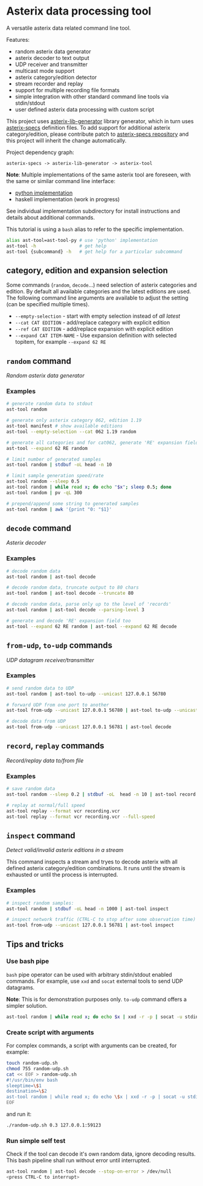 # Asterix data processing tool

A versatile asterix data related command line tool.

Features:

- random asterix data generator
- asterix decoder to text output
- UDP receiver and transmitter
- multicast mode support
- asterix category/edition detector
- stream recorder and replay
- support for multiple recording file formats
- simple integration with other standard command line tools via stdin/stdout
- user defined asterix data processing with custom script

This project uses
[asterix-lib-generator](https://zoranbosnjak.github.io/asterix-lib-generator/)
library generator, which in turn uses
[asterix-specs](https://zoranbosnjak.github.io/asterix-specs/)
definition files. To add support for additional asterix
category/edition, please contribute patch to
[asterix-specs repository](https://github.com/zoranbosnjak/asterix-specs)
and this project will inherit the change automatically.

Project dependency graph:
```
asterix-specs -> asterix-lib-generator -> asterix-tool
```

**Note**: Multiple implementations of the same asterix tool are foreseen,
with the same or similar command line interface:

- [python implementation](ast-tool-py/README.md)
- haskell implementation (work in progress)

See individual implementation subdirectory for install instructions
and details about additional commands.

This tutorial is using a `bash` alias to refer to the specific implementation.

```bash
alias ast-tool=ast-tool-py # use 'python' implementation
ast-tool -h                # get help
ast-tool {subcommand} -h   # get help for a particular subcommand
```

## category, edition and expansion selection

Some commands (`random`, `decode`...) need selection of asterix categories
and edition. By default all available categories and the latest editions
are used. The following command line arguments are available to adjust the
setting (can be specified multiple times).

- `--empty-selection` - start with empty selection instead of *all latest*
- `--cat CAT EDITION` - add/replace category with explicit edition
- `--ref CAT EDITION` - add/replace expansion with explicit edition
- `--expand CAT ITEM-NAME` - Use expansion definition with selected topitem,
  for example `--expand 62 RE`

## `random` command

*Random asterix data generator*

### Examples

```bash
# generate random data to stdout
ast-tool random

# generate only asterix category 062, edition 1.19
ast-tool manifest # show available editions
ast-tool --empty-selection --cat 062 1.19 random

# generate all categories and for cat062, generate 'RE' expansion field too
ast-tool --expand 62 RE random

# limit number of generated samples
ast-tool random | stdbuf -oL head -n 10

# limit sample generation speed/rate
ast-tool random --sleep 0.5
ast-tool random | while read x; do echo "$x"; sleep 0.5; done
ast-tool random | pv -qL 300

# prepend/append some string to generated samples
ast-tool random | awk '{print "0: "$1}'
```

## `decode` command

*Asterix decoder*

### Examples

```bash
# decode random data
ast-tool random | ast-tool decode

# decode random data, truncate output to 80 chars
ast-tool random | ast-tool decode --truncate 80

# decode random data, parse only up to the level of 'records'
ast-tool random | ast-tool decode --parsing-level 3

# generate and decode 'RE' expansion field too
ast-tool --expand 62 RE random | ast-tool --expand 62 RE decode
```

## `from-udp`, `to-udp` commands

*UDP datagram receiver/transmitter*

### Examples

```bash
# send random data to UDP
ast-tool random | ast-tool to-udp --unicast 127.0.0.1 56780

# forward UDP from one port to another
ast-tool from-udp --unicast 127.0.0.1 56780 | ast-tool to-udp --unicast 127.0.0.1 56781

# decode data from UDP
ast-tool from-udp --unicast 127.0.0.1 56781 | ast-tool decode
```

## `record`, `replay` commands

*Record/replay data to/from file*

### Examples

```bash
# save random data
ast-tool random --sleep 0.2 | stdbuf -oL  head -n 10 | ast-tool record --format vcr > recording.vcr

# replay at normal/full speed
ast-tool replay --format vcr recording.vcr
ast-tool replay --format vcr recording.vcr --full-speed
```

## `inspect` command

*Detect valid/invalid asterix editions in a stream*

This command inspects a stream and tryes to decode asterix with all defined
asterix category/edition combinations. It runs until the stream is exhausted
or until the process is interrupted.

### Examples

```bash
# inspect random samples:
ast-tool random | stdbuf -oL head -n 1000 | ast-tool inspect

# inspect network traffic (CTRL-C to stop after some observation time)
ast-tool from-udp --unicast 127.0.0.1 56781 | ast-tool inspect
```

## Tips and tricks

### Use bash pipe

`bash` pipe operator can be used with arbitrary stdin/stdout enabled commands.
For example, use `xxd` and `socat` external tools to send UDP datagrams.

**Note**: This is for demonstration purposes only. `to-udp` command offers a simpler solution.

```bash
ast-tool random | while read x; do echo $x | xxd -r -p | socat -u stdin udp-sendto:127.0.0.1:59123; sleep 0.5; done
```

### Create script with arguments

For complex commands, a script with arguments can be created, for example:

```bash
touch random-udp.sh
chmod 755 random-udp.sh
cat << EOF > random-udp.sh
#!/usr/bin/env bash
sleeptime=\$1
destination=\$2
ast-tool random | while read x; do echo \$x | xxd -r -p | socat -u stdin udp-sendto:\${destination}; sleep \${sleeptime}; done
EOF
```

and run it:

```bash
./random-udp.sh 0.3 127.0.0.1:59123
```

### Run simple self test

Check if the tool can decode it's own random data, ignore decoding results.
This bash pipeline shall run without error until interrupted.

```bash
ast-tool random | ast-tool decode --stop-on-error > /dev/null
<press CTRL-C to interrupt>
```
